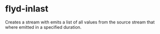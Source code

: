 # flyd-inlast
Creates a stream with emits a list of all values from the source stream that where emitted in a specified duration.
